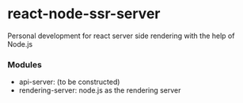 # react-node-ssr-server
Personal development for react server side rendering with the help of Node.js

### Modules
* api-server: (to be constructed)
* rendering-server: node.js as the rendering server
